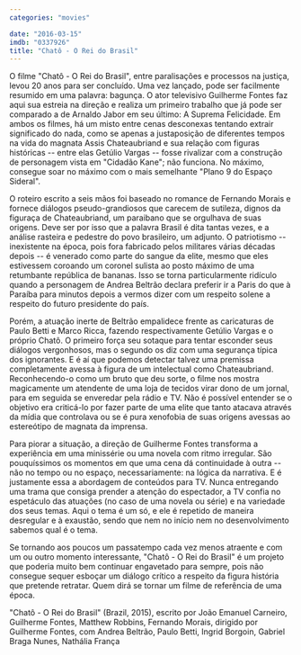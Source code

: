 ```yaml
---
categories: "movies"

date: "2016-03-15"
imdb: "0337926"
title: "Chatô - O Rei do Brasil"
---
```

O filme "Chatô - O Rei do Brasil", entre paralisações e processos na justiça, levou 20 anos para ser concluído. Uma vez lançado, pode ser facilmente resumido em uma palavra: bagunça. O ator televisivo Guilherme Fontes faz aqui sua estreia na direção e realiza um primeiro trabalho que já pode ser comparado a de Arnaldo Jabor em seu último: A Suprema Felicidade. Em ambos os filmes, há um misto entre cenas desconexas tentando extrair significado do nada, como se apenas a justaposição de diferentes tempos na vida do magnata Assis Chateaubriand e sua relação com figuras históricas -- entre elas Getúlio Vargas -- fosse rivalizar com a construção de personagem vista em "Cidadão Kane"; não funciona. No máximo, consegue soar no máximo com o mais semelhante "Plano 9 do Espaço Sideral".

O roteiro escrito a seis mãos foi baseado no romance de Fernando Morais e fornece diálogos pseudo-grandiosos que carecem de sutileza, dignos da figuraça de Chateaubriand, um paraibano que se orgulhava de suas origens. Deve ser por isso que a palavra Brasil é dita tantas vezes, e a análise rasteira e pedestre do povo brasileiro, um adjunto. O patriotismo -- inexistente na época, pois fora fabricado pelos militares várias décadas depois -- é venerado como parte do sangue da elite, mesmo que eles estivessem coroando um coronel sulista ao posto máximo de uma retumbante república de bananas. Isso se torna particularmente ridículo quando a personagem de Andrea Beltrão declara preferir ir a Paris do que à Paraíba para minutos depois a vermos dizer com um respeito solene a respeito do futuro presidente do país.

Porém, a atuação inerte de Beltrão empalidece frente as caricaturas de Paulo Betti e Marco Ricca, fazendo respectivamente Getúlio Vargas e o próprio Chatô. O primeiro força seu sotaque para tentar esconder seus diálogos vergonhosos, mas o segundo os diz com uma segurança típica dos ignorantes. E é aí que podemos detectar talvez uma premissa completamente avessa à figura de um intelectual como Chateaubriand. Reconhecendo-o como um bruto que deu sorte, o filme nos mostra magicamente um atendente de uma loja de tecidos virar dono de um jornal, para em seguida se enveredar pela rádio e TV. Não é possível entender se o objetivo era criticá-lo por fazer parte de uma elite que tanto atacava através da mídia que controlava ou se é pura xenofobia de suas origens avessas ao estereótipo de magnata da imprensa.

Para piorar a situação, a direção de Guilherme Fontes transforma a experiência em uma minissérie ou uma novela com ritmo irregular. São pouquíssimos os momentos em que uma cena dá continuidade à outra -- não no tempo ou no espaço, necessariamente: na lógica da narrativa. E é justamente essa a abordagem de conteúdos para TV. Nunca entregando uma trama que consiga prender a atenção do espectador, a TV confia no espetáculo das atuações (no caso de uma novela ou série) e na variedade dos seus temas. Aqui o tema é um só, e ele é repetido de maneira desregular e à exaustão, sendo que nem no início nem no desenvolvimento sabemos qual é o tema.

Se tornando aos poucos um passatempo cada vez menos atraente e com um ou outro momento interessante, "Chatô - O Rei do Brasil" é um projeto que poderia muito bem continuar engavetado para sempre, pois não consegue sequer esboçar um diálogo crítico a respeito da figura história que pretende retratar. Quem dirá se tornar um filme de referência de uma época.

"Chatô - O Rei do Brasil" (Brazil, 2015), escrito por João Emanuel Carneiro, Guilherme Fontes, Matthew Robbins, Fernando Morais, dirigido por Guilherme Fontes, com Andrea Beltrão, Paulo Betti, Ingrid Borgoin, Gabriel Braga Nunes, Nathália França



